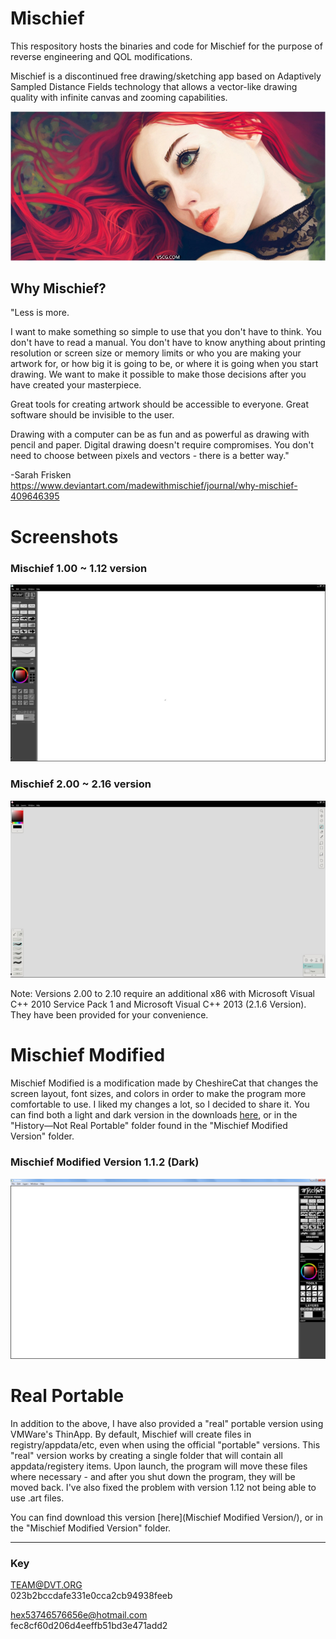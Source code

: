 # Mischief

This respository hosts the binaries and code for Mischief for the purpose of reverse engineering and QOL modifications.

Mischief is a discontinued free drawing/sketching app based on Adaptively Sampled Distance Fields technology that allows a vector-like drawing quality with infinite canvas and zooming capabilities.

![image](https://github.com/Aram-Lin/Mischief-Draw-All-version/blob/main/photo/030459gik5pspim7zsp07q.jpg)

## Why Mischief? 
"Less is more.

I want to make something so simple to use that you don't have to think. You don't have to read a manual. You don't have to know anything about printing resolution or screen size or memory limits or who you are making your artwork for, or how big it is going to be, or where it is going when you start drawing. We want to make it possible to make those decisions after you have created your masterpiece.

Great tools for creating artwork should be accessible to everyone.  Great software should be invisible to the user.

Drawing with a computer can be as fun and as powerful as drawing with pencil and paper. Digital drawing doesn't require compromises.  You don't need to choose between pixels and vectors - there is a better way."

-Sarah Frisken  
https://www.deviantart.com/madewithmischief/journal/why-mischief-409646395




# Screenshots
### Mischief 1.00 ~ 1.12 version
![image](https://github.com/Aram-Lin/Mischief-Draw-All-version/blob/main/photo/Snipaste_2022-10-11_15-28-11.jpg)

### Mischief 2.00 ~ 2.16 version
![image](https://github.com/Aram-Lin/Mischief-Draw-All-version/blob/main/photo/Snipaste_2022-10-11_15-26-44.jpg)

Note: Versions 2.00 to 2.10 require an additional x86 with Microsoft Visual C++ 2010 Service Pack 1 and Microsoft Visual C++ 2013 (2.1.6 Version). They have been provided for your convenience. 

# Mischief Modified

Mischief Modified is a modification made by CheshireCat that changes the screen layout, font sizes, and colors in order to make the program more comfortable to use. I liked my changes a lot, so I decided to share it. You can find both a light and dark version in the downloads [here](https://github.com/Aram-Lin/Mischief-Draw-All-version/tree/main/Mischief%20Modified%20Version/History%E2%80%94Not%20Real%20Portable), or in the "History—Not Real Portable" folder found in the "Mischief Modified Version" folder.


### Mischief Modified Version 1.1.2 (Dark)
![image](https://github.com/Aram-Lin/Mischief-Draw-All-version/blob/main/photo/1111.png)


# Real Portable
In addition to the above, I have also provided a "real" portable version using VMWare's ThinApp.
By default, Mischief will create files in registry/appdata/etc, even when using the official "portable" versions. This "real" version works by creating a single folder that will contain all appdata/registery items. Upon launch, the program will move these files where necessary - and after you shut down the program, they will be moved back.
I've also fixed the problem with version 1.12 not being able to use .art files. 

You can find download this version [here](Mischief Modified Version/), or in the "Mischief Modified Version" folder.

-----------------------
### Key

TEAM@DVT.ORG  
023b2bccdafe331e0cca2cb94938feeb

hex53746576656e@hotmail.com  
fec8cf60d206d4eeffb51bd3e471add2  
